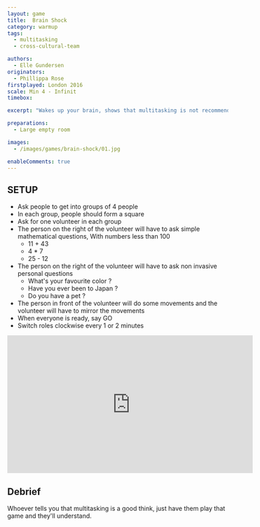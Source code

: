 ```yaml
---
layout: game
title:  Brain Shock
category: warmup
tags:
  - multitasking
  - cross-cultural-team

authors: 
  - Elle Gundersen
originators: 
  - Phillippa Rose
firstplayed: London 2016
scale: Min 4 - Infinit
timebox: 

excerpt: "Wakes up your brain, shows that multitasking is not recommended."

preparations:
  - Large empty room

images:
  - /images/games/brain-shock/01.jpg

enableComments: true
---
```


## SETUP

* Ask people to get into groups of 4 people
* In each group, people should form a square
* Ask for one volunteer in each group
* The person on the right of the volunteer will have to ask simple mathematical questions, With numbers less than 100
  * 11 + 43
  * 4 * 7
  * 25 - 12
* The person on the right of the volunteer will have to ask non invasive personal questions
  * What's your favourite color ?
  * Have you ever been to Japan ?
  * Do you have a pet ?
* The person in front of the volunteer will do some movements and the volunteer will have to mirror the movements
* When everyone is ready, say GO
* Switch roles clockwise every 1 or 2 minutes


<iframe width="560" height="315" src="https://www.youtube.com/embed/VdUDsAbXIcE?rel=0" frameborder="0" allowfullscreen></iframe>

## Debrief
Whoever tells you that multitasking is a good think, just have them play that game and they'll understand.